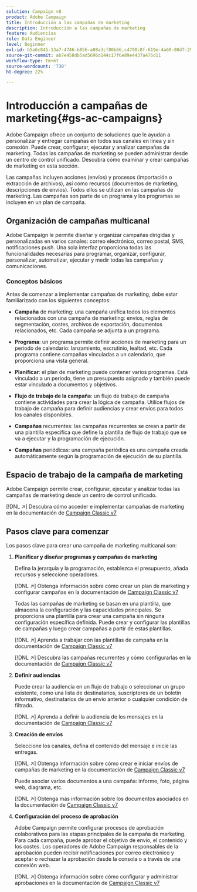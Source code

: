 ```yaml
---
solution: Campaign v8
product: Adobe Campaign
title: Introducción a las campañas de marketing
description: Introducción a las campañas de marketing
feature: Audiencias
role: Data Engineer
level: Beginner
exl-id: b5a6c845-13a7-4746-b856-a08a3cf80b66,c4798c8f-619e-4a60-80d7-29b9e4c61168
source-git-commit: ab7e458db5ad5696d144c17f6e89e4437a476d11
workflow-type: tm+mt
source-wordcount: '730'
ht-degree: 22%

---
```


# Introducción a campañas de marketing{#gs-ac-campaigns}

Adobe Campaign ofrece un conjunto de soluciones que le ayudan a personalizar y entregar campañas en todos sus canales en línea y sin conexión. Puede crear, configurar, ejecutar y analizar campañas de marketing. Todas las campañas de marketing se pueden administrar desde un centro de control unificado. Descubra cómo examinar y crear campañas de marketing en esta sección.

Las campañas incluyen acciones (envíos) y procesos (importación o extracción de archivos), así como recursos (documentos de marketing, descripciones de envíos). Todos ellos se utilizan en las campañas de marketing. Las campañas son parte de un programa y los programas se incluyen en un plan de campaña.

## Organización de campañas multicanal

Adobe Campaign le permite diseñar y organizar campañas dirigidas y personalizadas en varios canales: correo electrónico, correo postal, SMS, notificaciones push. Una sola interfaz proporciona todas las funcionalidades necesarias para programar, organizar, configurar, personalizar, automatizar, ejecutar y medir todas las campañas y comunicaciones.

### Conceptos básicos

Antes de comenzar a implementar campañas de marketing, debe estar familiarizado con los siguientes conceptos:

* **Campaña** de marketing: una campaña unifica todos los elementos relacionados con una campaña de marketing: envíos, reglas de segmentación, costes, archivos de exportación, documentos relacionados, etc. Cada campaña se adjunta a un programa.

* **Programa**: un programa permite definir acciones de marketing para un periodo de calendario: lanzamiento, escrutinio, lealtad, etc. Cada programa contiene campañas vinculadas a un calendario, que proporciona una vista general.

* **Planificar**: el plan de marketing puede contener varios programas. Está vinculado a un periodo, tiene un presupuesto asignado y también puede estar vinculado a documentos y objetivos.

* **Flujo de trabajo de la campaña**: un flujo de trabajo de campaña contiene actividades para crear la lógica de campaña. Utilice flujos de trabajo de campaña para definir audiencias y crear envíos para todos los canales disponibles.

* **Campañas** recurrentes: las campañas recurrentes se crean a partir de una plantilla específica que define la plantilla de flujo de trabajo que se va a ejecutar y la programación de ejecución.

* **Campañas** periódicas: una campaña periódica es una campaña creada automáticamente según la programación de ejecución de su plantilla.

## Espacio de trabajo de la campaña de marketing

Adobe Campaign permite crear, configurar, ejecutar y analizar todas las campañas de marketing desde un centro de control unificado.

[!DNL :arrow_upper_right:] Descubra cómo acceder e implementar campañas de marketing en la documentación de  [Campaign Classic v7](https://experienceleague.adobe.com/docs/campaign-classic/using/orchestrating-campaigns/about-marketing-campaigns/accessing-marketing-campaigns.html?lang=en#orchestrating-campaigns)


## Pasos clave para comenzar

Los pasos clave para crear una campaña de marketing multicanal son:

1. **Planificar y diseñar programas y campañas de marketing**

   Defina la jerarquía y la programación, establezca el presupuesto, añada recursos y seleccione operadores.

   [!DNL :arrow_upper_right:] Obtenga información sobre cómo crear un plan de marketing y configurar campañas en la documentación de  [Campaign Classic v7](https://experienceleague.adobe.com/docs/campaign-classic/using/orchestrating-campaigns/orchestrate-campaigns/setting-up-marketing-campaigns.html?lang=en#creating-plan-and-program-hierarchy)

   Todas las campañas de marketing se basan en una plantilla, que almacena la configuración y las capacidades principales. Se proporciona una plantilla para crear una campaña sin ninguna configuración específica definida. Puede crear y configurar las plantillas de campañas y luego crear campañas a partir de estas plantillas.

   [!DNL :arrow_upper_right:] Aprenda a trabajar con las plantillas de campaña en la documentación de  [Campaign Classic v7](https://experienceleague.adobe.com/docs/campaign-classic/using/orchestrating-campaigns/orchestrate-campaigns/marketing-campaign-templates.html?lang=en#orchestrating-campaigns)

   [!DNL :arrow_upper_right:] Descubra las campañas recurrentes y cómo configurarlas en la documentación de  [Campaign Classic v7](https://experienceleague.adobe.com/docs/campaign-classic/using/orchestrating-campaigns/orchestrate-campaigns/setting-up-marketing-campaigns.html?lang=en#recurring-and-periodic-campaigns)

1. **Definir audiencias**

   Puede crear la audiencia en un flujo de trabajo o seleccionar un grupo existente, como una lista de destinatarios, suscriptores de un boletín informativo, destinatarios de un envío anterior o cualquier condición de filtrado.

   [!DNL :arrow_upper_right:] Aprenda a definir la audiencia de los mensajes en la documentación de  [Campaign Classic v7](https://experienceleague.adobe.com/docs/campaign-classic/using/orchestrating-campaigns/orchestrate-campaigns/marketing-campaign-target.html?lang=en#orchestrating-campaigns)

1. **Creación de envíos**

   Seleccione los canales, defina el contenido del mensaje e inicie las entregas.

   [!DNL :arrow_upper_right:] Obtenga información sobre cómo crear e iniciar envíos de campañas de marketing en la documentación de  [Campaign Classic v7](https://experienceleague.adobe.com/docs/campaign-classic/using/orchestrating-campaigns/orchestrate-campaigns/marketing-campaign-deliveries.html?lang=en#creating-deliveries)

   Puede asociar varios documentos a una campaña: informe, foto, página web, diagrama, etc.

   [!DNL :arrow_upper_right:] Obtenga más información sobre los documentos asociados en la documentación de  [Campaign Classic v7](https://experienceleague.adobe.com/docs/campaign-classic/using/orchestrating-campaigns/orchestrate-campaigns/marketing-campaign-assets.html?lang=en#adding-documents)

1. **Configuración del proceso de aprobación**

   Adobe Campaign permite configurar procesos de aprobación colaborativos para las etapas principales de la campaña de marketing. Para cada campaña, puede aprobar el objetivo de envío, el contenido y los costes. Los operadores de Adobe Campaign responsables de la aprobación pueden recibir notificaciones por correo electrónico y aceptar o rechazar la aprobación desde la consola o a través de una conexión web.

   [!DNL :arrow_upper_right:] Obtenga información sobre cómo configurar y administrar aprobaciones en la documentación de  [Campaign Classic v7](https://experienceleague.adobe.com/docs/campaign-classic/using/orchestrating-campaigns/orchestrate-campaigns/marketing-campaign-approval.html?lang=en#orchestrating-campaigns)

